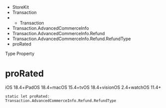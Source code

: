 

- StoreKit
- Transaction
- 
  - Transaction
- Transaction.AdvancedCommerceInfo
- Transaction.AdvancedCommerceInfo.Refund
- Transaction.AdvancedCommerceInfo.Refund.RefundType
-  proRated 

Type Property

# proRated

iOS 18.4+iPadOS 18.4+macOS 15.4+tvOS 18.4+visionOS 2.4+watchOS 11.4+

``` source
static let proRated: Transaction.AdvancedCommerceInfo.Refund.RefundType
```

